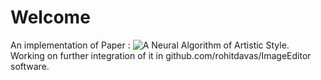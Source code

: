 # Welcome

An implementation of Paper : ![A Neural Algorithm of Artistic Style](https://arxiv.org/abs/1508.06576). Working on further integration of it in github.com/rohitdavas/ImageEditor software. 


